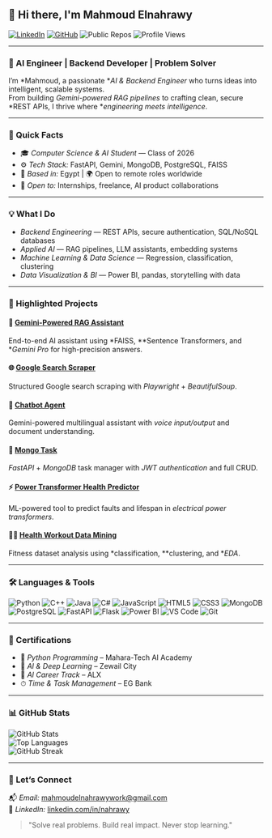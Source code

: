 ## 👋 Hi there, I'm Mahmoud Elnahrawy

[![LinkedIn](https://img.shields.io/badge/LinkedIn-0077B5?logo=linkedin&logoColor=white)](https://www.linkedin.com/in/nahrawy/)
[![GitHub](https://img.shields.io/github/followers/NA7RAWY?label=Follow&style=social)](https://github.com/NA7RAWY)
![Public Repos](https://img.shields.io/badge/Public%20Repos-12-%230A0A0A)
![Profile Views](https://komarev.com/ghpvc/?username=NA7RAWY&color=brightgreen)

---

### 🚀 AI Engineer | Backend Developer | Problem Solver

I’m *Mahmoud, a passionate **AI & Backend Engineer* who turns ideas into intelligent, scalable systems.  
From building *Gemini-powered RAG pipelines* to crafting clean, secure *REST APIs, I thrive where **engineering meets intelligence*.

---

### 📌 Quick Facts
- 🎓 *Computer Science & AI Student* — Class of 2026
- ⚙ *Tech Stack:* FastAPI, Gemini, MongoDB, PostgreSQL, FAISS
- 📍 *Based in:* Egypt | 🌍 Open to remote roles worldwide
- 🤝 *Open to:* Internships, freelance, AI product collaborations

---

### 💡 What I Do
- *Backend Engineering* — REST APIs, secure authentication, SQL/NoSQL databases  
- *Applied AI* — RAG pipelines, LLM assistants, embedding systems  
- *Machine Learning & Data Science* — Regression, classification, clustering  
- *Data Visualization & BI* — Power BI, pandas, storytelling with data  

---

### 🚀 Highlighted Projects

#### 🧠 [Gemini-Powered RAG Assistant](https://github.com/NA7RAWY/Gemini-Powered-RAG-Assistant)
End-to-end AI assistant using *FAISS, **Sentence Transformers, and **Gemini Pro* for high-precision answers.

#### 🌐 [Google Search Scraper](https://github.com/NA7RAWY/Google_Search_Scraper)
Structured Google search scraping with *Playwright* + *BeautifulSoup*.

#### 🧩 [Chatbot Agent](https://github.com/NA7RAWY/Chatbot-Agent-)
Gemini-powered multilingual assistant with *voice input/output* and document understanding.

#### 🍃 [Mongo Task](https://github.com/NA7RAWY/Mongo-Task)
*FastAPI* + *MongoDB* task manager with *JWT authentication* and full CRUD.

#### ⚡ [Power Transformer Health Predictor](https://github.com/NA7RAWY/Power-Transformer-Health-Life-Prediction)
ML-powered tool to predict faults and lifespan in *electrical power transformers*.

#### 🏋‍♂ [Health Workout Data Mining](https://github.com/NA7RAWY/Comprehensive-Data-Mining-on-Health-Workout-Dataset)
Fitness dataset analysis using *classification, **clustering, and **EDA*.

---

### 🛠 Languages & Tools

![Python](https://img.shields.io/badge/Python-3670A0?logo=python&logoColor=white&style=for-the-badge)
![C++](https://img.shields.io/badge/C++-00599C?logo=c%2B%2B&logoColor=white&style=for-the-badge)
![Java](https://img.shields.io/badge/Java-ED8B00?logo=java&logoColor=white&style=for-the-badge)
![C#](https://img.shields.io/badge/C%23-239120?logo=c-sharp&logoColor=white&style=for-the-badge)
![JavaScript](https://img.shields.io/badge/JavaScript-F7DF1E?logo=javascript&logoColor=black&style=for-the-badge)
![HTML5](https://img.shields.io/badge/HTML5-E34F26?logo=html5&logoColor=white&style=for-the-badge)
![CSS3](https://img.shields.io/badge/CSS3-1572B6?logo=css3&logoColor=white&style=for-the-badge)
![MongoDB](https://img.shields.io/badge/MongoDB-4EA94B?logo=mongodb&logoColor=white&style=for-the-badge)
![PostgreSQL](https://img.shields.io/badge/PostgreSQL-316192?logo=postgresql&logoColor=white&style=for-the-badge)
![FastAPI](https://img.shields.io/badge/FastAPI-009688?logo=fastapi&logoColor=white&style=for-the-badge)
![Flask](https://img.shields.io/badge/Flask-000000?logo=flask&logoColor=white&style=for-the-badge)
![Power BI](https://img.shields.io/badge/Power%20BI-F2C811?logo=powerbi&logoColor=black&style=for-the-badge)
![VS Code](https://img.shields.io/badge/VSCode-007ACC?logo=visual-studio-code&logoColor=white&style=for-the-badge)
![Git](https://img.shields.io/badge/Git-F05032?logo=git&logoColor=white&style=for-the-badge)

---

### 📜 Certifications
- 🐍 *Python Programming* – Mahara-Tech AI Academy  
- 🤖 *AI & Deep Learning* – Zewail City  
- 🧠 *AI Career Track* – ALX  
- ⏱ *Time & Task Management* – EG Bank  

---

### 📊 GitHub Stats
![GitHub Stats](https://github-readme-stats.vercel.app/api?username=NA7RAWY&show_icons=true&theme=radical)  
![Top Languages](https://github-readme-stats.vercel.app/api/top-langs/?username=NA7RAWY&layout=compact&theme=radical)  
![GitHub Streak](https://github-readme-streak-stats.herokuapp.com/?user=NA7RAWY&theme=radical)

---

### 🤝 Let’s Connect
📬 *Email:* [mahmoudelnahrawywork@gmail.com](mailto:mahmoudelnahrawywork@gmail.com)  
🔗 *LinkedIn:* [linkedin.com/in/nahrawy](https://linkedin.com/in/nahrawy)  

> "Solve real problems. Build real impact. Never stop learning."
